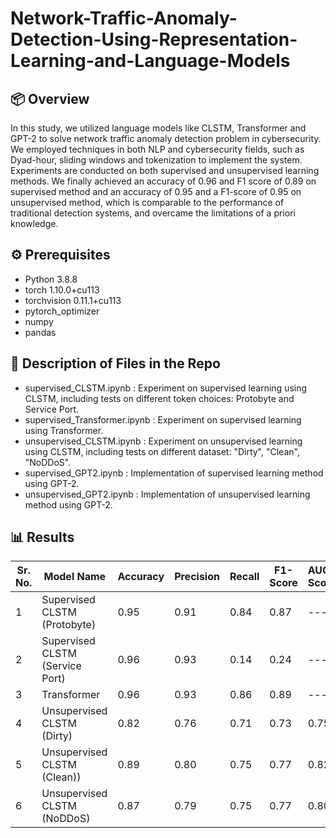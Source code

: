 # Network-Traffic-Anomaly-Detection-Using-Representation-Learning-and-Language-Models
## 📦 Overview
In this study, we utilized language models like CLSTM, Transformer and GPT-2 to solve network traffic anomaly detection problem in cybersecurity. We employed techniques in both NLP and cybersecurity fields, such as Dyad-hour, sliding windows and tokenization to implement the system. Experiments are conducted on both supervised and unsupervised learning methods. We finally achieved an accuracy of 0.96 and F1 score of 0.89 on supervised method and an accuracy of 0.95 and a F1-score of 0.95 on unsupervised method, which is comparable to the performance of traditional detection systems, and overcame the limitations of a priori knowledge.

## ⚙️ Prerequisites

- Python 3.8.8
- torch 1.10.0+cu113
- torchvision 0.11.1+cu113
- pytorch_optimizer
- numpy
- pandas

## 🏁 Description of Files in the Repo

- supervised_CLSTM.ipynb : Experiment on supervised learning using CLSTM, including tests on different token choices: Protobyte and Service Port.
- supervised_Transformer.ipynb : Experiment on supervised learning using Transformer.
- unsupervised_CLSTM.ipynb : Experiment on unsupervised learning using CLSTM, including tests on different dataset: "Dirty", "Clean", "NoDDoS".
- supervised_GPT2.ipynb : Implementation of supervised learning method using GPT-2.
- unsupervised_GPT2.ipynb : Implementation of unsupervised learning method using GPT-2.


## 📊 Results
| Sr. No. | Model Name                        | Accuracy | Precision       | Recall   | F1-Score | AUC-Score |
|---------|-----------------------------------|----------|-----------------|----------|----------|-----------|
| 1       | Supervised CLSTM (Protobyte)      | 0.95     | 0.91            | 0.84     | 0.87     | ---       | 
| 2       | Supervised CLSTM (Service Port)   | 0.96     | 0.93            | 0.14     | 0.24     | ---       | 
| 3       | Transformer                       | 0.96     | 0.93            | 0.86     | 0.89     | ---       | 
| 4       | Unsupervised CLSTM (Dirty)        | 0.82     | 0.76            | 0.71     | 0.73     | 0.75      | 
| 5       | Unsupervised CLSTM (Clean))       | 0.89     | 0.80            | 0.75     | 0.77     | 0.82      | 
| 6       | Unsupervised CLSTM (NoDDoS)       | 0.87     | 0.79            | 0.75     | 0.77     | 0.80      | 
